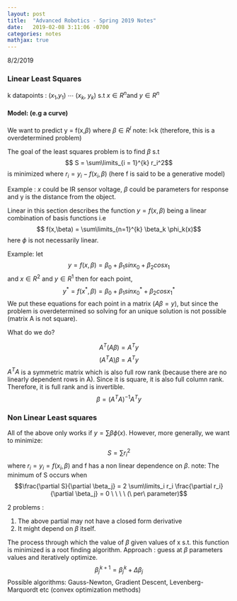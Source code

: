 ```yaml
---
layout: post
title:  "Advanced Robotics - Spring 2019 Notes"
date:   2019-02-08 3:11:06 -0700
categories: notes
mathjax: true
---
```


8/2/2019
### Linear Least Squares

k datapoints : ($x_1$,$y_1$) $\cdots$ ($x_k$, $y_k$) s.t $x\in R^n$and $y\in R^n$

#### Model: (e.g a curve)
We want to predict y = f(x,$\beta$) where $\beta \in R^l$
note: l<k (therefore, this is a overdetermined problem)

The goal of the least squares problem is to find $\beta$ s.t $$ S = \sum\limits_{i = 1}^{k} r_i^2$$ is minimized where $r_i = y_i - f(x_i, \beta)$ (here f is said to be a generative model) 

Example : $x$ could be IR sensor voltage, $\beta$ could be parameters for response and y is the distance from the object.

Linear in this section describes the function $y = f(x, \beta)$ being a linear combination of  basis functions i.e $$ f(x,\beta) = \sum\limits_{n=1}^{k} \beta_k \phi_k(x)$$
here $\phi$ is not necessarily linear.

Example: let $$ y = f(x, \beta) = \beta _0 + \beta_1 sin x_0 + \beta_2 cos x_1 $$ and $x\in R^2$ and $y \in R^1$
then for each  point, $$ y^* = f(x^*, \beta) = \beta_0 + \beta_1 sin x_0^* + \beta_2 cos x_1^*$$
We put these equations for each point in a matrix ($A\beta = y$), but since the problem is overdetermined so solving for an unique solution is not possible (matrix A is not square).

What do we do?

$$ A^T(A\beta) = A^Ty$$
$$ (A^TA)\beta = A^Ty$$
$A^TA$ is a symmetric matrix which is also full row rank (because there are no linearly dependent rows in A). Since it is square, it is also full column rank. Therefore, it is full rank and is invertible.
$$ \beta = (A^TA)^{-1}A^Ty$$ 

### Non Linear Least squares
All of the above only works if $y = \sum\beta\phi(x)$. However, more generally, we want to minimize:
$$ S = \sum\limits r_i^2$$ where $r_i = y_i = f(x_i,\beta)$ and f has a non linear dependence on $\beta$.
note: The minimum of S occurs when $$\frac{\partial S}{\partial \beta_j} = 2 \sum\limits_i r_i \frac{\partial r_i}{\partial \beta_j} = 0        \ \ \ \  (\ per\ parameter)$$

2 problems : 
1. The above partial may not have a closed form derivative 
2. It might depend on $\beta$ itself.

The process through which the value of $\beta$ given values of x s.t. this function is minimized is a root finding algorithm.
Approach : guess at $\beta$ parameters values and iteratively optimize.
$$ \beta^{k+1}_j = \beta_j^{k} + \Delta\beta_j$$
Possible algorithms: Gauss-Newton, Gradient Descent, Levenberg-Marquordt etc (convex optimization methods)